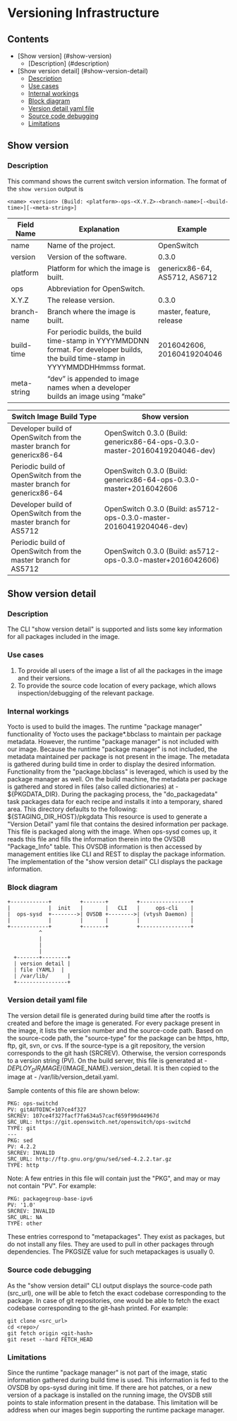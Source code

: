 # Versioning Infrastructure

## Contents

- [Show version] (#show-version)
  - [Description] (#description)
- [Show version detail] (#show-version-detail)
  - [Description](#description)
  - [Use cases](#use-cases)
  - [Internal workings](#internal-workings)
  - [Block diagram](#block-diagram)
  - [Version detail yaml file](#version-detail-yaml-file)
  - [Source code debugging](#source-code-debugging)
  - [Limitations](#limitations)

## Show version
### Description
This command shows the current switch version information. The format of the `show version` output is
```
<name> <version> (Build: <platform>-ops-<X.Y.Z>-<branch-name>[-<build-time>][-<meta-string>]
```

| Field Name  | Explanation                                                                                                                          | Example                       |
|-------------|--------------------------------------------------------------------------------------------------------------------------------------|-------------------------------|
| name        | Name of the project.                                                                                                                 | OpenSwitch                    |
| version     | Version of the software.                                                                                                             | 0.3.0                         |
| platform    | Platform for which the image is built.                                                                                               | genericx86-64, AS5712, AS6712 |
| ops         | Abbreviation for OpenSwitch.                                                                                                         |                               |
| X.Y.Z       | The release version.                                                                                                                 | 0.3.0                         |
| branch-name | Branch where the image is built.                                                                                                     | master, feature, release      |
| build-time  | For periodic builds, the build time-stamp in YYYYMMDDNN format. For developer builds, the build time-stamp in YYYYMMDDHHmmss format. | 2016042606, 20160419204046    |
| meta-string | “dev” is appended to image names when a developer builds an image using “make”                                                       |                               |


| Switch Image Build Type                                                | Show version                                                                |
|------------------------------------------------------------------------|-----------------------------------------------------------------------------|
| Developer build of OpenSwitch from the master branch for genericx86-64 | OpenSwitch 0.3.0 (Build: genericx86-64-ops-0.3.0-master-20160419204046-dev) |
| Periodic build of OpenSwitch from the master branch for genericx86-64  | OpenSwitch 0.3.0 (Build: genericx86-64-ops-0.3.0-master+2016042606          |
| Developer build of OpenSwitch from the master branch for AS5712        | OpenSwitch 0.3.0 (Build: as5712-ops-0.3.0-master-20160419204046-dev)        |
| Periodic build of OpenSwitch from the master branch for AS5712         | OpenSwitch 0.3.0 (Build: as5712-ops-0.3.0-master+2016042606)                |

## Show version detail
### Description
The CLI "show version detail" is supported and lists some key information for all packages included in the image.

### Use cases
1. To provide all users of the image a list of all the packages in the image and their versions.
2. To provide the source code location of every package, which allows inspection/debugging of the relevant package.

### Internal workings
Yocto is used to build the images.
The runtime "package manager" functionality of Yocto uses the package*.bbclass to maintain per package metadata.
However, the runtime "package manager" is not included with our image.
Because the runtime "package manager" is not included, the metadata maintained per package is not present in the image.
The metadata is gathered during build time in order to display the desired information.
Functionality from the "package.bbclass" is leveraged, which is used by the package manager as well.
On the build machine, the metadata per package is gathered and stored in files (also called dictionaries) at - ${PKGDATA_DIR}.
During the packaging process, the "do_packagedata" task packages data for each recipe and installs it into a temporary, shared area. This directory defaults to the following: ${STAGING_DIR_HOST}/pkgdata
This resource is used to generate a "Version Detail" yaml file that contains the desired information per package.
This file is packaged along with the image.
When ops-sysd comes up, it reads this file and fills the information therein into the OVSDB "Package_Info" table.
This OVSDB information is then accessed by management entities like CLI and REST to display the package information.
The implementation of the "show version detail" CLI displays the package information.

### Block diagram
```ditaa
+------------+         +-------+         +----------------+
|            |  init   |       |   CLI   |     ops-cli    |
|  ops-sysd  +-------->| OVSDB +-------->| (vtysh Daemon) |
|            |         |       |         |                |
+------------+         +-------+         +----------------+
          ^
          |
          |
          |
  +-------+--------+
  | version detail |
  | file (YAML)  |
  | /var/lib/      |
  +----------------+

```

###  Version detail yaml file
The version detail file is generated during build time after the rootfs is created and before the image is generated.
For every package present in the image, it lists the version number and the source-code path.
Based on the source-code path, the "source-type" for the package can be https, http, ftp, git, svn, or cvs.
If the source-type is a git repository, the version corresponds to the git hash (SRCREV).
Otherwise, the version corresponds to a version string (PV).
On the build server, this file is generated at - ${DEPLOY_DIR_IMAGE}/${IMAGE_NAME}.version_detail.
It is then copied to the image at - /var/lib/version_detail.yaml.

Sample contents of this file are shown below:

```ditaa
PKG: ops-switchd
PV: gitAUTOINC+107ce4f327
SRCREV: 107ce4f327facf7fa634a57cacf659f99d44967d
SRC_URL: https://git.openswitch.net/openswitch/ops-switchd
TYPE: git
---
PKG: sed
PV: 4.2.2
SRCREV: INVALID
SRC_URL: http://ftp.gnu.org/gnu/sed/sed-4.2.2.tar.gz
TYPE: http
```
Note:
A few entries in this file will contain just the "PKG", and may or may not contain "PV".
For example:
```ditaa
PKG: packagegroup-base-ipv6
PV: '1.0'
SRCREV: INVALID
SRC_URL: NA
TYPE: other
```
These entries correspond to "metapackages". They exist as packages, but do not install any files. They are used to pull in other packages through dependencies. The PKGSIZE value for such metapackages is usually 0.

### Source code debugging
As the "show version detail" CLI output displays the source-code path (src_url), one will be able to fetch the exact codebase corresponding to the package. In case of git repositories, one would be able to fetch the exact codebase corresponding to the git-hash printed.
For example:
```ditaa
git clone <src_url>
cd <repo>/
git fetch origin <git-hash>
git reset --hard FETCH_HEAD
```

### Limitations
Since the runtime "package manager" is not part of the image, static information gathered during build time is used.
This information is fed to the OVSDB by ops-sysd during init time.
If there are hot patches, or a new version of a package is installed on the running image, the OVSDB still points to stale information present in the database. This limitation will be address when our images begin supporting the runtime package manager.
